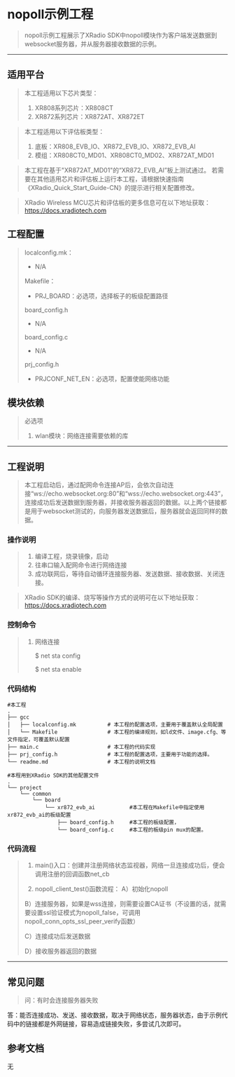 # nopoll示例工程

> nopoll示例工程展示了XRadio SDK中nopoll模块作为客户端发送数据到websocket服务器，并从服务器接收数据的示例。
>

---

## 适用平台

> 本工程适用以下芯片类型：
>
> 1. XR808系列芯片：XR808CT
> 2. XR872系列芯片：XR872AT、XR872ET

> 本工程适用以下评估板类型：
> 1. 底板：XR808_EVB_IO、XR872_EVB_IO、XR872_EVB_AI
> 2. 模组：XR808CT0_MD01、XR808CT0_MD02、XR872AT_MD01

> 本工程在基于"XR872AT_MD01"的“XR872_EVB_AI”板上测试通过。
> 若需要在其他适用芯片和评估板上运行本工程，请根据快速指南《XRadio_Quick_Start_Guide-CN》的提示进行相关配置修改。

> XRadio Wireless MCU芯片和评估板的更多信息可在以下地址获取：
> https://docs.xradiotech.com

## 工程配置

> localconfig.mk：
> * N/A
>
> Makefile：
> * PRJ_BOARD：必选项，选择板子的板级配置路径
>
> board_config.h
> * N/A
>
> board_config.c
> * N/A
>
> prj_config.h
>
> * PRJCONF_NET_EN：必选项，配置使能网络功能

## 模块依赖

> 必选项
>
> 1. wlan模块：网络连接需要依赖的库

---

## 工程说明

> 本工程启动后，通过配网命令连接AP后，会依次自动连接“ws://echo.websocket.org:80”和“wss://echo.websocket.org:443”，连接成功后发送数据到服务器，并接收服务器返回的数据。以上两个链接都是用于websocket测试的，向服务器发送数据后，服务器就会返回同样的数据。

### 操作说明

> 1. 编译工程，烧录镜像，启动
> 2. 往串口输入配网命令进行网络连接
> 3. 成功联网后，等待自动循环连接服务器、发送数据、接收数据、关闭连接。

> XRadio SDK的编译、烧写等操作方式的说明可在以下地址获取：
> https://docs.xradiotech.com

### 控制命令

> 1. 网络连接
>
>    $ net sta config <ssid> <passphrase>
>
>    $ net sta enable

### 代码结构
```
#本工程
.
├── gcc
│   ├── localconfig.mk          # 本工程的配置选项，主要用于覆盖默认全局配置
│   └── Makefile                # 本工程的编译规则，如ld文件、image.cfg、等文件指定，可覆盖默认配置
├── main.c                      # 本工程的代码实现
├── prj_config.h                # 本工程的配置选项，主要用于功能的选择。
└── readme.md                   # 本工程的说明文档

#本程用到XRadio SDK的其他配置文件
.
└── project
    └── common
        └── board
            └── xr872_evb_ai           #本工程在Makefile中指定使用xr872_evb_ai的板级配置
                ├── board_config.h     #本工程的板级配置，
                └── board_config.c     #本工程的板级pin mux的配置。
```
### 代码流程

> 1. main()入口：创建并注册网络状态监视器，网络一旦连接成功后，便会调用注册的回调函数net_cb
>
> 2. nopoll_client_test()函数流程：
>   A）初始化nopoll
>
>   B）连接服务器，如果是wss连接，则需要设置CA证书（不设置的话，就需要设置ssl验证模式为nopoll_false，可调用nopoll_conn_opts_ssl_peer_verify函数）
>
>   C）连接成功后发送数据
>
>   D）接收服务器返回的数据
>

---

## 常见问题

> 问：有时会连接服务器失败

   答：能否连接成功、发送、接收数据，取决于网络状态，服务器状态，由于示例代码中的链接都是外网链接，容易造成链接失败，多尝试几次即可。

## 参考文档

无
